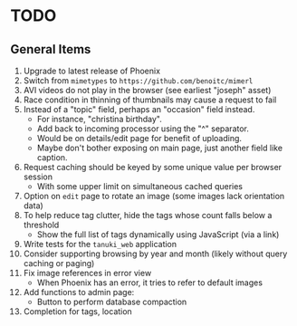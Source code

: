 # TODO

## General Items

1. Upgrade to latest release of Phoenix
1. Switch from `mimetypes` to `https://github.com/benoitc/mimerl`
1. AVI videos do not play in the browser (see earliest "joseph" asset)
1. Race condition in thinning of thumbnails may cause a request to fail
1. Instead of a "topic" field, perhaps an "occasion" field instead.
    - For instance, "christina birthday".
    - Add back to incoming processor using the "^" separator.
    - Would be on details/edit page for benefit of uploading.
    - Maybe don't bother exposing on main page, just another field like caption.
1. Request caching should be keyed by some unique value per browser session
    - With some upper limit on simultaneous cached queries
1. Option on `edit` page to rotate an image (some images lack orientation data)
1. To help reduce tag clutter, hide the tags whose count falls below a threshold
    - Show the full list of tags dynamically using JavaScript (via a link)
1. Write tests for the `tanuki_web` application
1. Consider supporting browsing by year and month (likely without query caching or paging)
1. Fix image references in error view
    - When Phoenix has an error, it tries to refer to default images
1. Add functions to admin page:
    - Button to perform database compaction
1. Completion for tags, location

